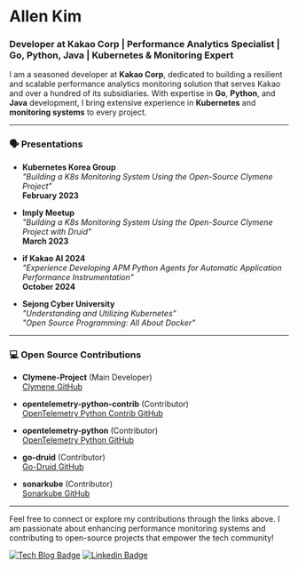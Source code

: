 # Allen Kim

### Developer at Kakao Corp | Performance Analytics Specialist | Go, Python, Java | Kubernetes & Monitoring Expert

I am a seasoned developer at **Kakao Corp**, dedicated to building a resilient and scalable performance analytics monitoring solution that serves Kakao and over a hundred of its subsidiaries. With expertise in **Go**, **Python**, and **Java** development, I bring extensive experience in **Kubernetes** and **monitoring systems** to every project.

---

### 🗣️ Presentations

- **Kubernetes Korea Group**  
  _"Building a K8s Monitoring System Using the Open-Source Clymene Project"_  
  **February 2023**

- **Imply Meetup**  
  _"Building a K8s Monitoring System Using the Open-Source Clymene Project with Druid"_  
  **March 2023**

- **if Kakao AI 2024**  
  _"Experience Developing APM Python Agents for Automatic Application Performance Instrumentation"_  
  **October 2024**

- **Sejong Cyber University**  
  _"Understanding and Utilizing Kubernetes"_  
  _"Open Source Programming: All About Docker"_

---

### 💻 Open Source Contributions

- **Clymene-Project** (Main Developer)  
  [Clymene GitHub](https://github.com/Clymene-project/Clymene)

- **opentelemetry-python-contrib** (Contributor)  
  [OpenTelemetry Python Contrib GitHub](https://github.com/open-telemetry/opentelemetry-python-contrib)

- **opentelemetry-python** (Contributor)  
  [OpenTelemetry Python GitHub](https://github.com/open-telemetry/opentelemetry-python)
  
- **go-druid** (Contributor)  
  [Go-Druid GitHub](https://github.com/grafadruid/go-druid)

- **sonarkube** (Contributor)  
  [Sonarkube GitHub](https://github.com/kantabile/sonarkube)


---

Feel free to connect or explore my contributions through the links above. I am passionate about enhancing performance monitoring systems and contributing to open-source projects that empower the tech community!

  

[![Tech Blog Badge](https://img.shields.io/badge/Medium-12100E?style=for-the-badge&logo=medium&logoColor=white&link=https://medium.com/@clymeneallen)](https://medium.com/@clymeneallen) [![Linkedin Badge](https://img.shields.io/badge/LinkedIn-0077B5?style=for-the-badge&logo=linkedin&logoColor=white&link=https://www.linkedin.com/in/allen-kim-6a6861196/)](https://www.linkedin.com/in/%EB%AF%BC%EC%84%9D-%EA%B9%80-6a6861196/)
